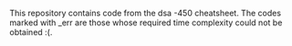 This repository contains code from the dsa -450 cheatsheet.
The codes marked with _err are those whose required time complexity could not be obtained :(.
